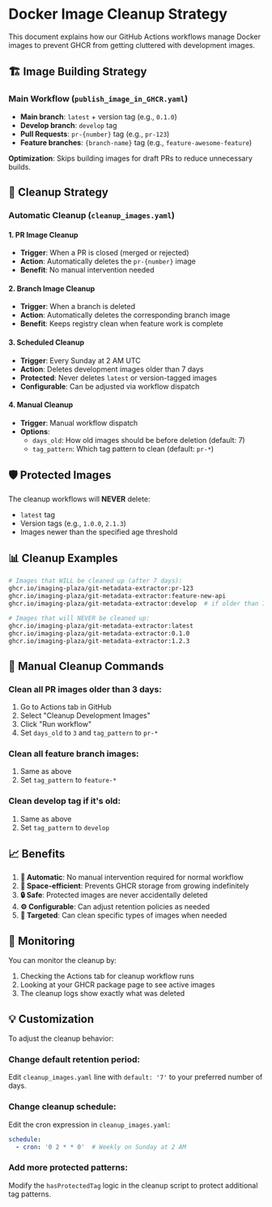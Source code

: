 # Docker Image Cleanup Strategy

This document explains how our GitHub Actions workflows manage Docker images to prevent GHCR from getting cluttered with development images.

## 🏗️ Image Building Strategy

### Main Workflow (`publish_image_in_GHCR.yaml`)
- **Main branch**: `latest` + version tag (e.g., `0.1.0`)
- **Develop branch**: `develop` tag
- **Pull Requests**: `pr-{number}` tag (e.g., `pr-123`)
- **Feature branches**: `{branch-name}` tag (e.g., `feature-awesome-feature`)

**Optimization**: Skips building images for draft PRs to reduce unnecessary builds.

## 🧹 Cleanup Strategy

### Automatic Cleanup (`cleanup_images.yaml`)

#### 1. **PR Image Cleanup**
- **Trigger**: When a PR is closed (merged or rejected)
- **Action**: Automatically deletes the `pr-{number}` image
- **Benefit**: No manual intervention needed

#### 2. **Branch Image Cleanup**
- **Trigger**: When a branch is deleted
- **Action**: Automatically deletes the corresponding branch image
- **Benefit**: Keeps registry clean when feature work is complete

#### 3. **Scheduled Cleanup**
- **Trigger**: Every Sunday at 2 AM UTC
- **Action**: Deletes development images older than 7 days
- **Protected**: Never deletes `latest` or version-tagged images
- **Configurable**: Can be adjusted via workflow dispatch

#### 4. **Manual Cleanup**
- **Trigger**: Manual workflow dispatch
- **Options**:
  - `days_old`: How old images should be before deletion (default: 7)
  - `tag_pattern`: Which tag pattern to clean (default: `pr-*`)

## 🛡️ Protected Images

The cleanup workflows will **NEVER** delete:
- `latest` tag
- Version tags (e.g., `1.0.0`, `2.1.3`)
- Images newer than the specified age threshold

## 📊 Cleanup Examples

```bash
# Images that WILL be cleaned up (after 7 days):
ghcr.io/imaging-plaza/git-metadata-extractor:pr-123
ghcr.io/imaging-plaza/git-metadata-extractor:feature-new-api
ghcr.io/imaging-plaza/git-metadata-extractor:develop  # if older than 7 days

# Images that will NEVER be cleaned up:
ghcr.io/imaging-plaza/git-metadata-extractor:latest
ghcr.io/imaging-plaza/git-metadata-extractor:0.1.0
ghcr.io/imaging-plaza/git-metadata-extractor:1.2.3
```

## 🔧 Manual Cleanup Commands

### Clean all PR images older than 3 days:
1. Go to Actions tab in GitHub
2. Select "Cleanup Development Images"
3. Click "Run workflow"
4. Set `days_old` to `3` and `tag_pattern` to `pr-*`

### Clean all feature branch images:
1. Same as above
2. Set `tag_pattern` to `feature-*`

### Clean develop tag if it's old:
1. Same as above
2. Set `tag_pattern` to `develop`

## 📈 Benefits

1. **🚀 Automatic**: No manual intervention required for normal workflow
2. **💾 Space-efficient**: Prevents GHCR storage from growing indefinitely
3. **🔒 Safe**: Protected images are never accidentally deleted
4. **⚙️ Configurable**: Can adjust retention policies as needed
5. **🎯 Targeted**: Can clean specific types of images when needed

## 🚨 Monitoring

You can monitor the cleanup by:
1. Checking the Actions tab for cleanup workflow runs
2. Looking at your GHCR package page to see active images
3. The cleanup logs show exactly what was deleted

## 💡 Customization

To adjust the cleanup behavior:

### Change default retention period:
Edit `cleanup_images.yaml` line with `default: '7'` to your preferred number of days.

### Change cleanup schedule:
Edit the cron expression in `cleanup_images.yaml`:
```yaml
schedule:
  - cron: '0 2 * * 0'  # Weekly on Sunday at 2 AM
```

### Add more protected patterns:
Modify the `hasProtectedTag` logic in the cleanup script to protect additional tag patterns.

